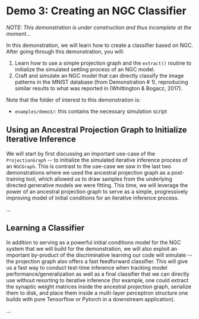 # Demo 3: Creating an NGC Classifier

<i>NOTE: This demonstration is under construction and thus incomplete at the moment...</i>

In this demonstration, we will learn how to create a classifier based on NGC.
After going through this demonstration, you will:

1.  Learn how to use a simple projection graph and the `extract()` routine to
initialize the simulated settling process of an NGC model.
2.  Craft and simulate an NGC model that can directly classify the image
patterns in the MNIST database (from Demonstration \# 1), reproducing similar
results to what was reported in (Whittington &amp; Bogacz, 2017).

Note that the folder of interest to this demonstration is:
+ `examples/demo3/`: this contains the necessary simulation script

## Using an Ancestral Projection Graph to Initialize Iterative Inference

We will start by first discussing an important use-case of the `ProjectionGraph` --
to initialize the simulated iterative inference process of an `NGCGraph`. This is
contrast to the use-case we saw in the last two demonstrations where we used the
ancestral projection graph as a post-training tool, which allowed us to draw
samples from the underlying directed generative models we were fitting. This time,
we will leverage the power of an ancestral projection graph to serve as a
simple, progressively improving model of initial conditions for an iterative inference
process.

...

## Learning a Classifier

In addition to serving as a powerful initial conditions model for the NGC system
that we will build for the demonstration, we will also exploit an important by-product
of the discriminative learning our code will simulate -- the projection graph
also offers a fast feedforward classifier. This will give us a fast way to conduct
test-time inference when tracking model performance/generalization as well as a final
classifier that we can directly use without resorting to iterative inference (for
example, one could extract the synaptic weight matrices inside the ancestral
projection graph, serialize them to disk, and place them inside a multi-layer
perceptron structure one builds with pure Tensorflow or Pytorch in a downstream
application).

...
